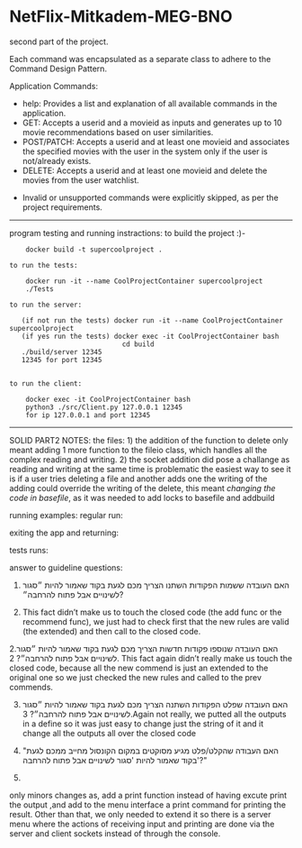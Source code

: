 # NetFlix-Mitkadem-MEG-BNO

second part of the project.

Each command was encapsulated as a separate class to adhere to the Command Design Pattern.

Application Commands:
- help: Provides a list and explanation of all available commands in the application.
- GET: Accepts a userid and a movieid as inputs and generates up to 10 movie recommendations based on user similarities.
- POST/PATCH: Accepts a userid and at least one movieid and associates the specified movies with the user in the system only if
   the user is not/already exists.
- DELETE: Accepts a userid and at least one movieid and delete the movies from the user watchlist.
* Invalid or unsupported commands were explicitly skipped, as per the project requirements.

-----------------------------------------------------------------------------------------------------------------------------------------

program testing and running instractions:
    to build the project :)-
    
        docker build -t supercoolproject .

    to run the tests:

        docker run -it --name CoolProjectContainer supercoolproject
        ./Tests

    to run the server:

       (if not run the tests) docker run -it --name CoolProjectContainer supercoolproject
       (if yes run the tests) docker exec -it CoolProjectContainer bash
                                cd build
       ./build/server 12345 
       12345 for port 12345


    to run the client:

        docker exec -it CoolProjectContainer bash
        python3 ./src/Client.py 127.0.0.1 12345
        for ip 127.0.0.1 and port 12345

-----------------------------------------------------------------------------------------------------------------------------------------
SOLID PART2 NOTES:
    the files:
        1) the addition of the function to delete only meant adding 1 more function to the fileio class,
            which handles all the complex reading and writing.
        2) the socket addition did pose a challange as reading and writing at the same time is problematic
            the easiest way to see it is if a user tries deleting a file and another adds one the writing of the adding could override the writing of the delete,
            this meant *changing the code in basefile*, as it was needed to add locks to basefile and addbuild


running examples:
regular run:


exiting the app and returning:

tests runs:




answer to guideline questions:
1. האם העובדה ששמות הפקודות השתנו הצריך מכם לגעת בקוד שאמור להיות ״סגור
   לשינויים אבל פתוח להרחבה״?

1. This fact didn’t make us to touch the closed code (the add func or the recommend func), 
we just had to check first that the new rules are valid (the extended) and then call to the closed code.


2.האם העובדה שנוספו פקודות חדשות הצריך מכם לגעת בקוד שאמור להיות ״סגור
לשינויים אבל פתוח להרחבה״?
2. This fact again didn’t really make us touch the closed code, 
because all the new commend is just an extended to the original one so we just checked the new rules and called to the prev commends.

3. האם העובדה שפלט הפקודות השתנה הצריך מכם לגעת בקוד שאמור להיות ״סגור
  לשינויים אבל פתוח להרחבה״?
3.Again not really, 
we putted all the outputs in a define so it was just easy to change just the string of it and it change all the outputs all over the closed code
4. "האם העבודה שהקלט/פלט מגיע מסוקטים במקום  הקונסול מחייב ממכם לגעת בקוד שאמור להיות 'סגור לשינויים אבל פתוח להרחבה'?"

4. 
only minors changes as, add a print function instead of having excute print the output ,and add to the menu interface a print command for printing the result.
Other than that, we only needed to extend it so there is a server menu where the actions of receiving input and printing are done via the server and client sockets instead of through the console.

